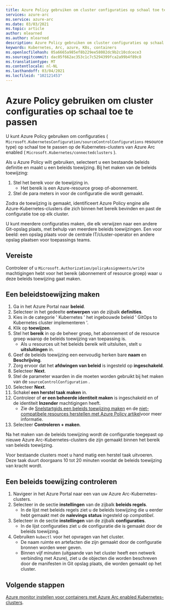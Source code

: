 ```yaml
---
title: Azure Policy gebruiken om cluster configuraties op schaal toe te passen
services: azure-arc
ms.service: azure-arc
ms.date: 03/03/2021
ms.topic: article
author: mlearned
ms.author: mlearned
description: Azure Policy gebruiken om cluster configuraties op schaal toe te passen
keywords: Kubernetes, Arc, azure, K8s, containers
ms.openlocfilehash: 05a6665a985ef8b229ee58082dc9b2c10cdcece3
ms.sourcegitcommit: dac05f662ac353c1c7c5294399fca2a99b4f89c8
ms.translationtype: MT
ms.contentlocale: nl-NL
ms.lasthandoff: 03/04/2021
ms.locfileid: "102121453"
---
```

# <a name="use-azure-policy-to-apply-cluster-configurations-at-scale"></a>Azure Policy gebruiken om cluster configuraties op schaal toe te passen

U kunt Azure Policy gebruiken om configuraties ( `Microsoft.KubernetesConfiguration/sourceControlConfigurations` resource type) op schaal toe te passen op de Kubernetes-clusters van Azure Arc enabled ( `Microsoft.Kubernetes/connectedclusters` ).

Als u Azure Policy wilt gebruiken, selecteert u een bestaande beleids definitie en maakt u een beleids toewijzing. Bij het maken van de beleids toewijzing:
1. Stel het bereik voor de toewijzing in.
    * Het bereik is een Azure-resource groep of-abonnement. 
2. Stel de para meters in voor de configuratie die wordt gemaakt. 

Zodra de toewijzing is gemaakt, identificeert Azure Policy engine alle Azure-Kubernetes-clusters die zich binnen het bereik bevinden en past de configuratie toe op elk cluster.

U kunt meerdere configuraties maken, die elk verwijzen naar een andere Git-opslag plaats, met behulp van meerdere beleids toewijzingen. Een voor beeld: een opslag plaats voor de centrale IT/cluster-operator en andere opslag plaatsen voor toepassings teams.

## <a name="prerequisite"></a>Vereiste

Controleer of u `Microsoft.Authorization/policyAssignments/write` machtigingen hebt voor het bereik (abonnement of resource groep) waar u deze beleids toewijzing gaat maken.

## <a name="create-a-policy-assignment"></a>Een beleidstoewijzing maken

1. Ga in het Azure Portal naar **beleid**.
1. Selecteer in het gedeelte **ontwerpen** van de zijbalk **definities**.
1. Kies in de categorie ' Kubernetes ' het ingebouwde beleid ' GitOps to Kubernetes cluster implementeren '. 
1. Klik op **toewijzen**.
1. Stel het **bereik** in op de beheer groep, het abonnement of de resource groep waarop de beleids toewijzing van toepassing is.
    * Als u resources uit het beleids bereik wilt uitsluiten, stelt u **uitsluitingen** in.
1. Geef de beleids toewijzing een eenvoudig herken bare **naam** en **Beschrijving**.
1. Zorg ervoor dat het **afdwingen van beleid** is ingesteld op **ingeschakeld**.
1. Selecteer **Next**.
1. Stel de parameter waarden in die moeten worden gebruikt bij het maken van de `sourceControlConfiguration` .
1. Selecteer **Next**.
1. Schakel **een herstel taak maken** in.
1. Controleer of **er een beheerde identiteit maken** is ingeschakeld en of de identiteit **Inzender** machtigingen heeft. 
    * Zie de [Snelstartgids een beleids toewijzing maken](../../governance/policy/assign-policy-portal.md) en de [niet-compatibele resources herstellen met Azure Policy artikel](../../governance/policy/how-to/remediate-resources.md)voor meer informatie.
1. Selecteer **Controleren + maken**.

Na het maken van de beleids toewijzing wordt de configuratie toegepast op nieuwe Azure Arc-Kubernetes-clusters die zijn gemaakt binnen het bereik van beleids toewijzing.

Voor bestaande clusters moet u hand matig een herstel taak uitvoeren. Deze taak duurt doorgaans 10 tot 20 minuten voordat de beleids toewijzing van kracht wordt.

## <a name="verify-a-policy-assignment"></a>Een beleids toewijzing controleren

1. Navigeer in het Azure Portal naar een van uw Azure Arc-Kubernetes-clusters.
1. Selecteer in de sectie **instellingen** van de zijbalk **beleids regels**. 
    * In de lijst met beleids regels ziet u de beleids toewijzing die u eerder hebt gemaakt met de **nalevings status** ingesteld op *compatibel*.
1. Selecteer in de sectie **instellingen** van de zijbalk **configuraties**.
    * In de lijst configuraties ziet u de configuratie die is gemaakt door de beleids toewijzing.
1. Gebruiken `kubectl` voor het opvragen van het cluster. 
    * De naam ruimte en artefacten die zijn gemaakt door de configuratie bronnen worden weer geven.
    * Binnen vijf minuten (uitgaande van het cluster heeft een netwerk verbinding met Azure), ziet u de objecten die worden beschreven door de manifesten in Git opslag plaats, die worden gemaakt op het cluster.

## <a name="next-steps"></a>Volgende stappen

[Azure monitor instellen voor containers met Azure Arc enabled Kubernetes-clusters](../../azure-monitor/containers/container-insights-enable-arc-enabled-clusters.md).
